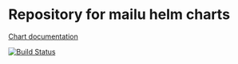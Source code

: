 # Repository for mailu helm charts

[Chart documentation](mailu/README.md)

[![Build Status](https://travis-ci.org/Mailu/helm-charts.svg?branch=master)](https://travis-ci.org/Mailu/helm-charts)
